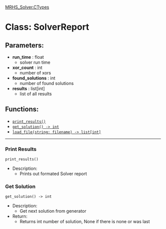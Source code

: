 [MRHS_Solver.CTypes](README.md#MRHS_Solver.CTypes)

# Class: **SolverReport**

## Parameters:

- **run_time** : float
  - solver run time
- **xor_count** : int
  - number of xors
- **found_solutions** : int
  - number of found solutions
- **results** : list[int]
  - list of all results
  
## Functions:

- [```print_results()```](#print-results)
- [```get_solution() -> int```](#get-solution)
- [```load_file(string: filename) -> list[int]```](#get-solution)
---

### Print Results

```print_results()```

- Description:
  - Prints out formated Solver report


### Get Solution

```get_solution() -> int```

- Description:
  - Get next solution from generator
- Return:
  - Returns int number of solution, None if there is none or was last  

